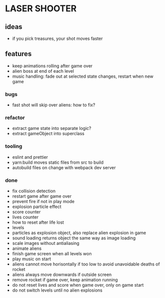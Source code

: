 # LASER SHOOTER

## ideas

- if you pick treasures, your shot moves faster

## features

- keep animations rolling after game over
- alien boss at end of each level
- music handling: fade out at selected state changes, restart when new game

### bugs

- fast shot will skip over aliens: how to fix?

### refactor

- extract game state into separate logic?
- extract gameObject into superclass

### tooling

- eslint and prettier
- yarn:build moves static files from src to build
- autobuild files on change with webpack dev server

### done

- fix collision detection
- restart game after game over
- prevent fire if not in play mode
- explosion particle effect
- score counter
- lives counter
- how to reset after life lost
- levels
- particles as explosion object, also replace alien explosion in game
- sound loading returns object the same way as image loading
- scale images without antialiasing
- animate aliens
- finish game screen when all levels won
- play music on start
- aliens cannot move horisontally if too low to avoid unavoidable deaths of rocket
- aliens always move downwards if outside screen
- remove rocket if game over, keep animation running
- do not reset lives and score when game over, only on game start
- do not switch levels until no alien explosions
